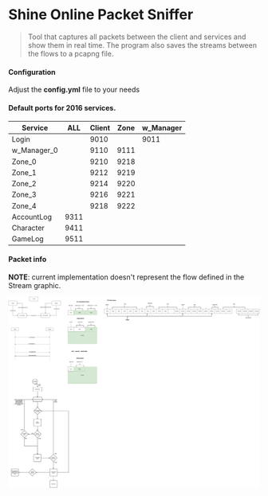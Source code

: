 # Shine Online Packet Sniffer

> Tool that captures all packets between the client and services and show them in real time.
> The program also saves the streams between the flows to a pcapng file.
 
#### Configuration

Adjust the **config.yml** file to your needs

#### Default ports for 2016 services. 

| Service     | ALL  | Client | Zone | w_Manager |
| ----------- | ---- | ------ | ---- | --------- |
| Login       |      | 9010   |      | 9011      |
| w_Manager_0 |      | 9110   | 9111 |           |
| Zone_0      |      | 9210   | 9218 |           |
| Zone_1      |      | 9212   | 9219 |           |
| Zone_2      |      | 9214   | 9220 |           |
| Zone_3      |      | 9216   | 9221 |           |
| Zone_4      |      | 9218   | 9222 |           |
| AccountLog  | 9311 |        |      |           |
| Character   | 9411 |        |      |           |
| GameLog     | 9511 |        |      |           |

#### Packet info

**NOTE**: current implementation doesn't represent the flow defined in the Stream graphic.

![](packet-flow-draw.png)
